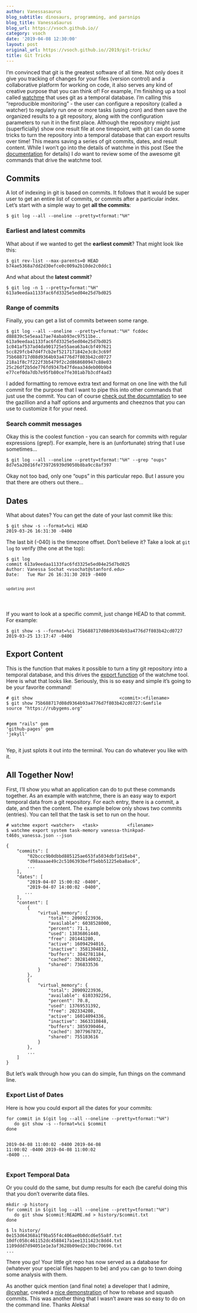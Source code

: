 ```yaml
---
author: Vanessasaurus
blog_subtitle: dinosaurs, programming, and parsnips
blog_title: VanessaSaurus
blog_url: https://vsoch.github.io//
category: vsoch
date: '2019-04-08 12:30:00'
layout: post
original_url: https://vsoch.github.io//2019/git-tricks/
title: Git Tricks
---
```


<p>I’m convinced that git is the greatest software of all time. Not only does it give
you tracking of changes for your files (version control) and a collaborative platform
for working on code, it also serves any kind of creative purpose that you can think of!
For example, I’m finishing up a tool called <a href="https://www.github.com/vsoch/watchme">watchme</a> 
that uses git as a temporal database. I’m calling this “reproducible monitoring” - the 
user can configure a repository (called a watcher) to regularly run one or more tasks 
(using cron) and then save the organized results to a git repository, along with the configuration
parameters to run it in the first place. Although the repository might just (superficially) show
one result file at one timepoint, with git I can do some tricks to turn the repository
into a temporal database that can export results over time! This means saving a series
of git commits, dates, and result content. While I won’t go into the details of watchme in this post 
(See the <a href="https://vsoch.github.io/watchme">documentation</a> for details) I <em>do</em> want to 
review some of the awesome git commands that drive the watchme tool.</p>

<h2 id="commits">Commits</h2>

<p>A lot of indexing in git is based on commits. It follows that it would be super user to get an entire
list of commits, or commits after a particular index. Let’s start with a simple way to get <strong>all the commits</strong>:</p>

<div class="language-bash highlighter-rouge"><div class="highlight"><pre class="highlight"><code><span class="nv">$ </span>git log <span class="nt">--all</span> <span class="nt">--oneline</span> <span class="nt">--pretty</span><span class="o">=</span>tformat:<span class="s2">"%H"</span>
</code></pre></div></div>

<h3 id="earliest-and-latest-commits">Earliest and latest commits</h3>

<p>What about if we wanted to get the <strong>earliest commit</strong>? That might look like this:</p>

<div class="language-bash highlighter-rouge"><div class="highlight"><pre class="highlight"><code><span class="nv">$ </span>git rev-list <span class="nt">--max-parents</span><span class="o">=</span>0 HEAD
b74ae5368a7dd2d30efce0c009a2b10de2c0ddc1
</code></pre></div></div>

<p>And what about the <strong>latest commit</strong>?</p>

<div class="language-bash highlighter-rouge"><div class="highlight"><pre class="highlight"><code><span class="nv">$ </span>git log <span class="nt">-n</span> 1 <span class="nt">--pretty</span><span class="o">=</span>format:<span class="s2">"%H"</span>
613a9eedaa1133fac6fd3325e5ed04e25d7bd025
</code></pre></div></div>

<h3 id="range-of-commits">Range of commits</h3>

<p>Finally, you can get a list of commits between some range.</p>

<div class="language-bash highlighter-rouge"><div class="highlight"><pre class="highlight"><code><span class="nv">$ </span>git log <span class="nt">--all</span> <span class="nt">--oneline</span> <span class="nt">--pretty</span><span class="o">=</span>tformat:<span class="s2">"%H"</span> fcddec
d88839c5e5eaa17ae74abab93ec97511be..
613a9eedaa1133fac6fd3325e5ed04e25d7bd025
1c041af537ad4da901725e55aea63a4cbf497621
5cc829fcb47d4f7cb2ef5217171842e3c8c3c69f
75b688717d08d9364b93a4776d7f803b42cd0727
218a1f8c7f222f3b5479f2c2d868680947c88e03
25c26df2b5de776fd9347b47fdeaa34deb00b9b4
e77cef0da7db7e95fb80ce7fe301ab7b3cdf4ad3
</code></pre></div></div>

<p>I added formatting to remove extra text and format on one line with the full commit for the purpose that I
want to pipe this into other commands that just use the commit. You can of course <a href="https://git-scm.com/docs">check out the documntation</a>
to see the gazillion and a half options and arguments and cheeznos that you can use to customize it for your need.</p>

<h3 id="search-commit-messages">Search commit messages</h3>

<p>Okay this is the coolest function - you can search for commits with regular expressions (grep!). For example,
here is an (unfortunate) string that I use sometimes…</p>

<div class="language-bash highlighter-rouge"><div class="highlight"><pre class="highlight"><code><span class="nv">$ </span>git log <span class="nt">--all</span> <span class="nt">--oneline</span> <span class="nt">--pretty</span><span class="o">=</span>tformat:<span class="s2">"%H"</span> <span class="nt">--grep</span> <span class="s2">"oups"</span>
8d7e5a20d16fe739726939d9050b8ba9cc8af397
</code></pre></div></div>

<p>Okay not too bad, only one “oups” in this particular repo. But I assure you that there
are others out there…</p>

<h2 id="dates">Dates</h2>

<p>What about dates? You can get the date of your last commit like this:</p>

<div class="language-bash highlighter-rouge"><div class="highlight"><pre class="highlight"><code><span class="nv">$ </span>git show <span class="nt">-s</span> <span class="nt">--format</span><span class="o">=</span>%ci HEAD
2019-03-26 16:31:30 <span class="nt">-0400</span>
</code></pre></div></div>

<p>The last bit (-040) is the timezone offset. Don’t believe it? Take a look at <code class="highlighter-rouge">git log</code> to verify (the one at the top):</p>

<div class="language-bash highlighter-rouge"><div class="highlight"><pre class="highlight"><code><span class="nv">$ </span>git log
commit 613a9eedaa1133fac6fd3325e5ed04e25d7bd025
Author: Vanessa Sochat &lt;vsochat@stanford.edu&gt;
Date:   Tue Mar 26 16:31:30 2019 <span class="nt">-0400</span>

    updating post
</code></pre></div></div>

<p>If you want to look at a specific commit, just change HEAD to that commit. For example:</p>

<div class="language-bash highlighter-rouge"><div class="highlight"><pre class="highlight"><code><span class="nv">$ </span>git show <span class="nt">-s</span> <span class="nt">--format</span><span class="o">=</span>%ci 75b688717d08d9364b93a4776d7f803b42cd0727
2019-03-25 13:17:47 <span class="nt">-0400</span>
</code></pre></div></div>

<h2 id="export-content">Export Content</h2>

<p>This is the function that makes it possible to turn a tiny git repository into a temporal database,
and this drives the <a href="https://vsoch.github.io/watchme/getting-started/index.html#how-do-i-export-data">export function</a> of the watchme tool.
Here is what that looks like. Seriously, this is so easy and simple it’s going to be your favorite command!</p>

<div class="language-bash highlighter-rouge"><div class="highlight"><pre class="highlight"><code><span class="c"># git show                                 &lt;commit&gt;:&lt;filename&gt;</span>
<span class="nv">$ </span>git show 75b688717d08d9364b93a4776d7f803b42cd0727:Gemfile
<span class="nb">source</span> <span class="s2">"https://rubygems.org"</span>

<span class="c">#gem "rails"</span>
gem <span class="s1">'github-pages'</span>
gem <span class="s1">'jekyll'</span>
</code></pre></div></div>

<p>Yep, it just splots it out into the terminal. You can do whatever you like with it.</p>

<h2 id="all-together-now">All Together Now!</h2>

<p>First, I’ll show you what an application can do to put these commands together. As an example with 
watchme, there is an easy way to export temporal data from a git repository. For each entry, there is a commit,
 a date, and then the content. The example below only shows two commits (entries). You can
tell that the task is set to run on the hour.</p>

<div class="language-bash highlighter-rouge"><div class="highlight"><pre class="highlight"><code><span class="c"># watchme export &lt;watcher&gt;   &lt;task&gt;           &lt;filename&gt;</span>
<span class="nv">$ </span>watchme <span class="nb">export </span>system task-memory vanessa-thinkpad-t460s_vanessa.json <span class="nt">--json</span>
</code></pre></div></div>
<div class="language-python highlighter-rouge"><div class="highlight"><pre class="highlight"><code><span class="p">{</span>
    <span class="s">"commits"</span><span class="p">:</span> <span class="p">[</span>
        <span class="s">"02bccc9b0dbbd885125ae653fa5034dbf1d15eb4"</span><span class="p">,</span>
        <span class="s">"d98aaaae49c2c5106393beff5ebb51225eba8ac6"</span><span class="p">,</span>
        <span class="o">...</span>
    <span class="p">],</span>
    <span class="s">"dates"</span><span class="p">:</span> <span class="p">[</span>
        <span class="s">"2019-04-07 15:00:02 -0400"</span><span class="p">,</span>
        <span class="s">"2019-04-07 14:00:02 -0400"</span><span class="p">,</span>
       <span class="o">...</span>
    <span class="p">],</span>
    <span class="s">"content"</span><span class="p">:</span> <span class="p">[</span>
        <span class="p">{</span>
            <span class="s">"virtual_memory"</span><span class="p">:</span> <span class="p">{</span>
                <span class="s">"total"</span><span class="p">:</span> <span class="mi">20909223936</span><span class="p">,</span>
                <span class="s">"available"</span><span class="p">:</span> <span class="mi">6038528000</span><span class="p">,</span>
                <span class="s">"percent"</span><span class="p">:</span> <span class="mf">71.1</span><span class="p">,</span>
                <span class="s">"used"</span><span class="p">:</span> <span class="mi">13836861440</span><span class="p">,</span>
                <span class="s">"free"</span><span class="p">:</span> <span class="mi">201441280</span><span class="p">,</span>
                <span class="s">"active"</span><span class="p">:</span> <span class="mi">16094294016</span><span class="p">,</span>
                <span class="s">"inactive"</span><span class="p">:</span> <span class="mi">3581304832</span><span class="p">,</span>
                <span class="s">"buffers"</span><span class="p">:</span> <span class="mi">3842781184</span><span class="p">,</span>
                <span class="s">"cached"</span><span class="p">:</span> <span class="mi">3028140032</span><span class="p">,</span>
                <span class="s">"shared"</span><span class="p">:</span> <span class="mi">736833536</span>
            <span class="p">}</span>
        <span class="p">},</span>
        <span class="p">{</span>
            <span class="s">"virtual_memory"</span><span class="p">:</span> <span class="p">{</span>
                <span class="s">"total"</span><span class="p">:</span> <span class="mi">20909223936</span><span class="p">,</span>
                <span class="s">"available"</span><span class="p">:</span> <span class="mi">6103392256</span><span class="p">,</span>
                <span class="s">"percent"</span><span class="p">:</span> <span class="mf">70.8</span><span class="p">,</span>
                <span class="s">"used"</span><span class="p">:</span> <span class="mi">13769531392</span><span class="p">,</span>
                <span class="s">"free"</span><span class="p">:</span> <span class="mi">202334208</span><span class="p">,</span>
                <span class="s">"active"</span><span class="p">:</span> <span class="mi">16014094336</span><span class="p">,</span>
                <span class="s">"inactive"</span><span class="p">:</span> <span class="mi">3663310848</span><span class="p">,</span>
                <span class="s">"buffers"</span><span class="p">:</span> <span class="mi">3859390464</span><span class="p">,</span>
                <span class="s">"cached"</span><span class="p">:</span> <span class="mi">3077967872</span><span class="p">,</span>
                <span class="s">"shared"</span><span class="p">:</span> <span class="mi">755183616</span>
            <span class="p">}</span>
        <span class="p">},</span>
        <span class="o">...</span>
    <span class="p">]</span>
<span class="p">}</span>
</code></pre></div></div>

<p>But let’s walk through how you can do simple, fun things on the command line.</p>

<h3 id="export-list-of-dates">Export List of Dates</h3>

<p>Here is how you could export all the dates for your commits:</p>

<div class="language-bash highlighter-rouge"><div class="highlight"><pre class="highlight"><code><span class="k">for </span>commit <span class="k">in</span> <span class="k">$(</span>git log <span class="nt">--all</span> <span class="nt">--oneline</span> <span class="nt">--pretty</span><span class="o">=</span>tformat:<span class="s2">"%H"</span><span class="k">)</span>
   <span class="k">do </span>git show <span class="nt">-s</span> <span class="nt">--format</span><span class="o">=</span>%ci <span class="nv">$commit</span>
<span class="k">done

</span>2019-04-08 11:00:02 <span class="nt">-0400</span>
2019-04-08 11:00:02 <span class="nt">-0400</span>
2019-04-08 11:00:02 <span class="nt">-0400</span>
...
</code></pre></div></div>

<h3 id="export-temporal-data">Export Temporal Data</h3>

<p>Or you could do the same, but dump results for each (be careful doing this that
you don’t overwrite data files.</p>

<div class="language-bash highlighter-rouge"><div class="highlight"><pre class="highlight"><code>mkdir <span class="nt">-p</span> <span class="nb">history
</span><span class="k">for </span>commit <span class="k">in</span> <span class="k">$(</span>git log <span class="nt">--all</span> <span class="nt">--oneline</span> <span class="nt">--pretty</span><span class="o">=</span>tformat:<span class="s2">"%H"</span><span class="k">)</span>
   <span class="k">do </span>git show <span class="nv">$commit</span>:README.md <span class="o">&gt;</span> <span class="nb">history</span>/<span class="nv">$commit</span>.txt
<span class="k">done</span>
</code></pre></div></div>
<div class="language-bash highlighter-rouge"><div class="highlight"><pre class="highlight"><code><span class="nv">$ </span><span class="nb">ls history</span>/
0e153d64368a1f9ba55f4c406ae0b0dcd6e55a8f.txt
10dfc058c461152dc4588417a1ee1311423c8dd4.txt
1109ddd7d94051e1e3af3628b09ed2c30bc70696.txt
...
</code></pre></div></div>

<p>There you go! Your little git repo has now served as a database for (whatever your
special files happen to be) and you can go to town doing some analysis with them.</p>

<p>As another quick mention (and final note) a developer that I admire, <a href="https://github.com/cyphar">@cyphar</a>,
created a <a href="https://asciinema.org/a/Cfl6HLqYxpcUfRbBli6SbF5Gg">nice demonstration</a> of how to 
rebase and squash commits. This was another thing that I wasn’t aware was so easy 
to do on the command line. Thanks Aleksa!</p>